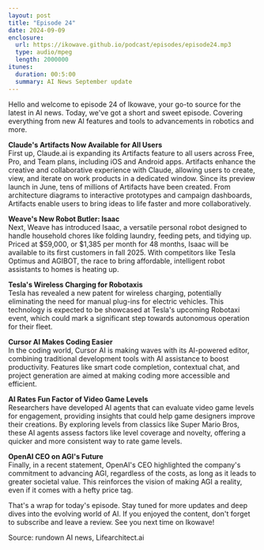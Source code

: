 ```yaml
---
layout: post
title: "Episode 24"
date: 2024-09-09
enclosure:
  url: https://ikowave.github.io/podcast/episodes/episode24.mp3
  type: audio/mpeg
  length: 2000000
itunes:
  duration: 00:5:00
  summary: AI News September update
---
```

Hello and welcome to episode 24 of Ikowave, your go-to source for the latest in AI news. Today, we've got a short and sweet episode. Covering everything from new AI features and tools to advancements in robotics and more.

**Claude's Artifacts Now Available for All Users**  
First up, Claude.ai is expanding its Artifacts feature to all users across Free, Pro, and Team plans, including iOS and Android apps. Artifacts enhance the creative and collaborative experience with Claude, allowing users to create, view, and iterate on work products in a dedicated window. Since its preview launch in June, tens of millions of Artifacts have been created. From architecture diagrams to interactive prototypes and campaign dashboards, Artifacts enable users to bring ideas to life faster and more collaboratively.

**Weave's New Robot Butler: Isaac**  
Next, Weave has introduced Isaac, a versatile personal robot designed to handle household chores like folding laundry, feeding pets, and tidying up. Priced at $59,000, or $1,385 per month for 48 months, Isaac will be available to its first customers in fall 2025. With competitors like Tesla Optimus and AGIBOT, the race to bring affordable, intelligent robot assistants to homes is heating up.

**Tesla's Wireless Charging for Robotaxis**  
Tesla has revealed a new patent for wireless charging, potentially eliminating the need for manual plug-ins for electric vehicles. This technology is expected to be showcased at Tesla's upcoming Robotaxi event, which could mark a significant step towards autonomous operation for their fleet.

**Cursor AI Makes Coding Easier**  
In the coding world, Cursor AI is making waves with its AI-powered editor, combining traditional development tools with AI assistance to boost productivity. Features like smart code completion, contextual chat, and project generation are aimed at making coding more accessible and efficient.

**AI Rates Fun Factor of Video Game Levels**  
Researchers have developed AI agents that can evaluate video game levels for engagement, providing insights that could help game designers improve their creations. By exploring levels from classics like Super Mario Bros, these AI agents assess factors like level coverage and novelty, offering a quicker and more consistent way to rate game levels.

**OpenAI CEO on AGI's Future**  
Finally, in a recent statement, OpenAI's CEO highlighted the company's commitment to advancing AGI, regardless of the costs, as long as it leads to greater societal value. This reinforces the vision of making AGI a reality, even if it comes with a hefty price tag.

That's a wrap for today's episode. Stay tuned for more updates and deep dives into the evolving world of AI. If you enjoyed the content, don't forget to subscribe and leave a review. See you next time on Ikowave!

Source: rundown AI news, Lifearchitect.ai